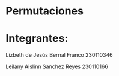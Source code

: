 # Permutaciones

# Integrantes:

Lizbeth de Jesús Bernal Franco 230110346

Leilany Aislinn Sanchez Reyes 230110166
